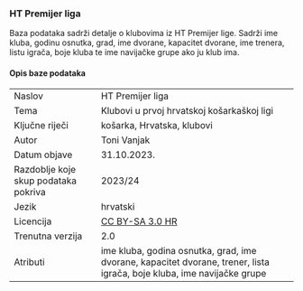 ### HT Premijer liga
Baza podataka sadrži detalje o klubovima iz HT Premijer lige. Sadrži ime kluba, godinu osnutka, grad, ime dvorane, kapacitet dvorane, ime trenera, listu igrača, boje kluba te ime navijačke grupe ako ju klub ima.

#### Opis baze podataka
|||
| -----------| ----------------------|
| Naslov | HT Premijer liga
| Tema | Klubovi u prvoj hrvatskoj košarkaškoj ligi
| Ključne riječi | košarka, Hrvatska, klubovi
| Autor | Toni Vanjak
| Datum objave  | 31.10.2023.
| Razdoblje koje skup podataka pokriva | 2023/24
| Jezik  | hrvatski
| Licencija  | [CC BY-SA 3.0 HR](https://creativecommons.org/licenses/by-sa/3.0/hr/legalcode.hr)
| Trenutna verzija  | 2.0
| Atributi  | ime kluba, godina osnutka, grad, ime dvorane, kapacitet dvorane, trener, lista igrača, boje kluba, ime navijačke grupe
